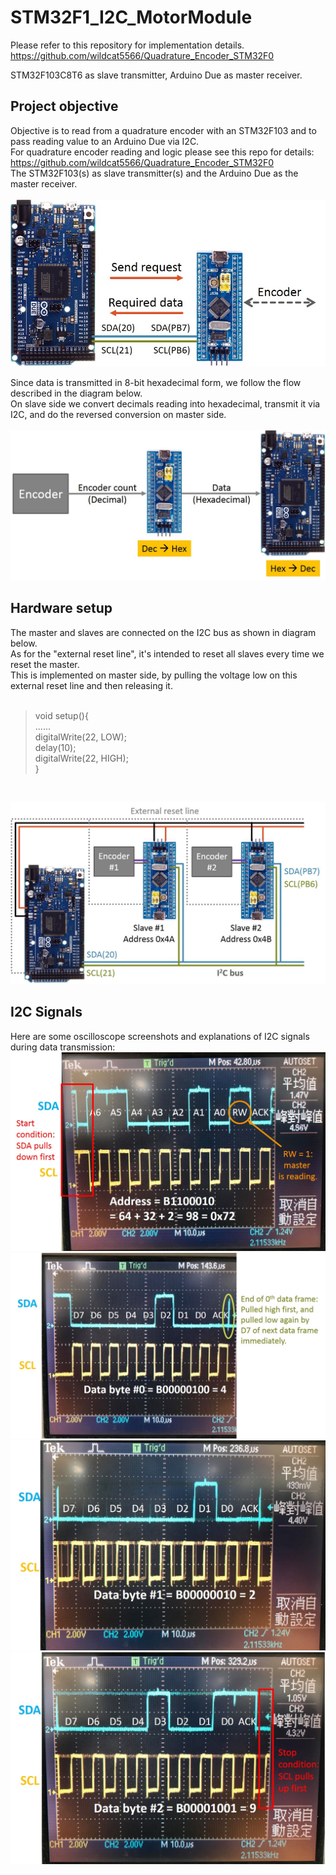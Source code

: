 # STM32F1_I2C_MotorModule

Please refer to this repository for implementation details.
https://github.com/wildcat5566/Quadrature_Encoder_STM32F0

STM32F103C8T6 as slave transmitter, Arduino Due as master receiver.

## Project objective
Objective is to read from a quadrature encoder with an STM32F103 and to pass reading value to an Arduino Due via I2C. <br />
For quadrature encoder reading and logic please see this repo for details:<br /> 
https://github.com/wildcat5566/Quadrature_Encoder_STM32F0 <br />
The STM32F103(s) as slave transmitter(s) and the Arduino Due as the master receiver. <br />
<br />
![alt text](./src/abstract.jpg)

Since data is transmitted in 8-bit hexadecimal form, we follow the flow described in the diagram below.<br />
On slave side we convert decimals reading into hexadecimal, transmit it via I2C, and do the reversed conversion on master side.<br />
<br />
![alt text](./src/flow.jpg)

## Hardware setup
The master and slaves are connected on the I2C bus as shown in diagram below.<br />
As for the "external reset line", it's intended to reset all slaves every time we reset the master. <br />
This is implemented on master side, by pulling the voltage low on this external reset line and then releasing it.<br />
<br />
> void setup(){ <br />
> ...... <br />
> digitalWrite(22, LOW); <br />
> delay(10); <br />
> digitalWrite(22, HIGH); <br />
> } <br />
<br />

![alt text](./src/diagram.jpg)

## I2C Signals
Here are some oscilloscope screenshots and explanations of I2C signals during data transmission:
![alt text](./src/address.jpg)
![alt text](./src/data0.jpg)
![alt text](./src/data1.jpg)
![alt text](./src/data2.jpg)
